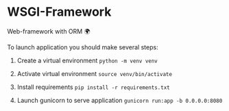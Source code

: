 # WSGI-Framework
Web-framework with ORM 🌍

To launch application you should make several steps:

1. Create a virtual environment
`python -m venv venv`

2. Activate virtual environment
`source venv/bin/activate`

3. Install requirements
`pip install -r requirements.txt`

4. Launch gunicorn to serve application
`gunicorn run:app -b 0.0.0.0:8080`
